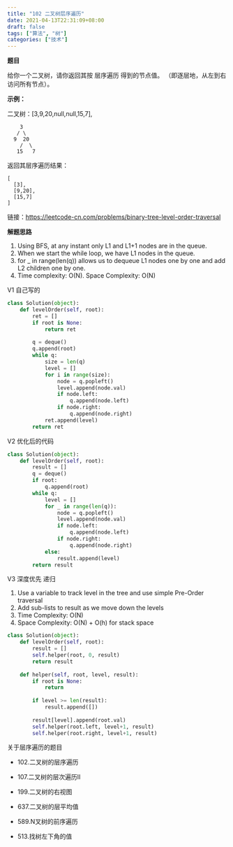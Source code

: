 ```yaml
---
title: "102 二叉树层序遍历"
date: 2021-04-13T22:31:09+08:00
draft: false
tags: ["算法", "树"]
categories: ["技术"]
---
```


**题目**

给你一个二叉树，请你返回其按 层序遍历 得到的节点值。 （即逐层地，从左到右访问所有节点）。

**示例：**

二叉树：[3,9,20,null,null,15,7],

```
    3
   / \
  9  20
    /  \
   15   7
```
返回其层序遍历结果：
```
[
  [3],
  [9,20],
  [15,7]
]
```

链接：https://leetcode-cn.com/problems/binary-tree-level-order-traversal


**解题思路**

1. Using BFS, at any instant only L1 and L1+1 nodes are in the queue.
2. When we start the while loop, we have L1 nodes in the queue.
3. for _ in range(len(q)) allows us to dequeue L1 nodes one by one and add L2 children one by one.
4. Time complexity: O(N). Space Complexity: O(N)

V1 自己写的

```python
class Solution(object):
    def levelOrder(self, root):
        ret = []
        if root is None:
            return ret
        
        q = deque()
        q.append(root)
        while q:
            size = len(q)
            level = []
            for i in range(size):
                node = q.popleft()
                level.append(node.val)
                if node.left:
                    q.append(node.left)
                if node.right:
                    q.append(node.right)
            ret.append(level)
        return ret
```

V2 优化后的代码

```python
class Solution(object):
    def levelOrder(self, root):
        result = []
        q = deque()
        if root:
            q.append(root)
        while q:
            level = []
            for _ in range(len(q)):
                node = q.popleft()
                level.append(node.val)
                if node.left:
                    q.append(node.left)
                if node.right:
                    q.append(node.right)
            else:
                result.append(level)
        return result
```

V3 深度优先 递归

1. Use a variable to track level in the tree and use simple Pre-Order traversal
2. Add sub-lists to result as we move down the levels
3. Time Complexity: O(N)
4. Space Complexity: O(N) + O(h) for stack space

```python
class Solution(object):
    def levelOrder(self, root):
        result = []
        self.helper(root, 0, result)
        return result
    
    def helper(self, root, level, result):
        if root is None:
            return
        
        if level >= len(result):
            result.append([])
        
        result[level].append(root.val)
        self.helper(root.left, level+1, result)
        self.helper(root.right, level+1, result)
```

关于层序遍历的题目

* 102.二叉树的层序遍历

* 107.二叉树的层次遍历II

* 199.二叉树的右视图

* 637.二叉树的层平均值

* 589.N叉树的前序遍历

* 513.找树左下角的值